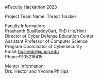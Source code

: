 #Faculty Hackathon 2023

Project Team Name: Threat Tracker

Faculty Information:<br>
Prashanth BusiReddyGari, PhD (He/Him)<br>
Director of Cyber Defense Education Center<br>
Assistant Professor of Computer Science<br>
Program Coordinator of Cybersecurity<br>
Email: busiredd@uncp.edu<br>
Phone:9105216415<br>

Mentor Information:<br>
Drs. Hector and Yvonne Phillips




